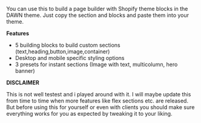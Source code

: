 You can use this to build a page builder with Shopify theme blocks in the DAWN theme.
Just copy the section and blocks and paste them into your theme.

**Features**

- 5 building blocks to build custom sections (text,heading,button,image,container)
- Desktop and mobile specific styling options
- 3 presets for instant sections (Image with text, multicolumn, hero banner)

**DISCLAIMER**

This is not well testest and i played around with it. I will maybe update this from time to time when more features like flex sections etc. are released. 
But before using this for yourself or even with clients you should make sure everything works for you as expected by tweaking it to your liking. 
